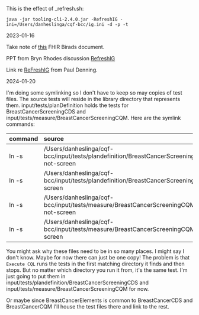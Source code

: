This is the effect of _refresh.sh:

```
java -jar tooling-cli-2.4.0.jar -RefreshIG -ini=/Users/danheslinga/cqf-bcc/ig.ini -d -p -t
```

2023-01-16

Take note of [this](https://www.hl7.org/fhir/us/breast-radiology/2020May/CodeSystem-BiRadsAssessmentCategoriesCS.html) FHIR Birads document. 

PPT from Bryn Rhodes discussion [RefreshIG](https://docs.google.com/presentation/d/1wFKnmg0G2Ge7JIgMbcDTTLBkw4Fx6wss/edit#slide=id.p20)

Link re [ReFreshIG](https://github.com/cqframework/cqf-tooling/issues/273) from Paul Denning. 

2024-01-20

I'm doing some symlinking so I don't have to keep so may copies of test files. The source tests will reside in the library directory that represents them. input/tests/planDefinition holds the tests for BreastCancerScreeningCDS and input/tests/measure/BreastCancerScreeningCQM. Here are the symlink commands:

|command|source|target|
|:---|:---|:---|
|ln -s|/Users/danheslinga/cqf-bcc/input/tests/plandefinition/BreastCancerScreeningCDS/should-not-screen|/Users/danheslinga/cqf-bcc/input/tests/cdshooks/BreastCancerScreeningCDS/should-not-screen/resources|
|ln -s|/Users/danheslinga/cqf-bcc/input/tests/plandefinition/BreastCancerScreeningCDS/should-screen|/Users/danheslinga/cqf-bcc/input/tests/cdshooks/BreastCancerScreeningCDS/should-screen/resources|
|ln -s|/Users/danheslinga/cqf-bcc/input/tests/measure/BreastCancerScreeningCQM/should-not-screen|/Users/danheslinga/cqf-bcc/input/tests/cdshooks/BreastCancerScreeningCQM/should-not-screen/resources|
|ln -s|/Users/danheslinga/cqf-bcc/input/tests/measure/BreastCancerScreeningCQM/should-screen|/Users/danheslinga/cqf-bcc/input/tests/cdshooks/BreastCancerScreeningCQM/should-screen/resources|

You might ask why these files need to be in so many places. I might say I don't know. Maybe for now there can just be one copy! The problem is that `Execute CQL` runs the tests in the first matching directory it finds and then stops. But no matter which directory you run it from, it's the same test. I'm just going to put them in input/tests/plandefinition/BreastCancerScreeningCDS and input/tests/measure/BreastCancerScreeningCQM for now. 

Or maybe since BreastCancerElements is common to BreastCancerCDS and BreastCancerCQM I'll house the test files there and link to the rest. 

